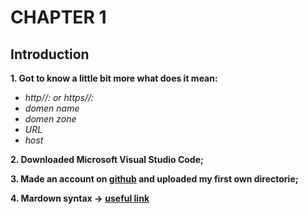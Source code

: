 # CHAPTER 1 

## Introduction 

**1. Got to know a little bit more what does it mean:**
+ *http//: or https//:*
+ *domen name*
+ *domen zone*
+ *URL*
+ *host*

**2. Downloaded Microsoft Visual Studio Code;**

**3. Made an account on [github](https://github.com/kopakonan) and uploaded my first own directorie;**

**4. Mardown syntax ->**
**[useful link](https://learnxinyminutes.com/docs/ru-ru/markdown-ru/#horizontal-rule)**
